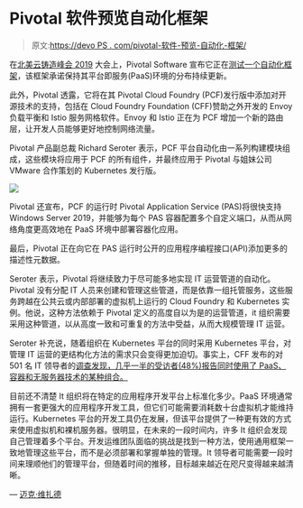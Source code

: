 # Pivotal 软件预览自动化框架

> 原文:[https://devo PS . com/pivotal-软件-预览-自动化-框架/](https://devops.com/pivotal-software-previews-automation-framework/)

在[北美云铸造峰会 2019](https://www.cloudfoundry.org/event/nasummit2019/) 大会上，Pivotal Software 宣布它正在[测试一个自动化框架](https://content.pivotal.io/blog/pivotal-cloud-foundry-2-5-istio-envoy-make-your-developers-more-productive)，该框架承诺保持其平台即服务(PaaS)环境的分布持续更新。

此外，Pivotal 透露，它将在其 Pivotal Cloud Foundry (PCF)发行版中添加对开源技术的支持，包括在 Cloud Foundry Foundation (CFF)赞助之外开发的 Envoy 负载平衡和 Istio 服务网格软件。Envoy 和 Istio 正在为 PCF 增加一个新的路由层，让开发人员能够更好地控制网络流量。

Pivotal 产品副总裁 Richard Seroter 表示，PCF 平台自动化由一系列构建模块组成，这些模块将应用于 PCF 的所有组件，并最终应用于 Pivotal 与姐妹公司 VMware 合作策划的 Kubernetes 发行版。

![](../Images/bd871bfed4917a3e8c2a30f3a9133ffb.png)

Pivotal 还宣布，PCF 的运行时 Pivotal Application Service (PAS)将很快支持 Windows Server 2019，并能够为每个 PAS 容器配置多个自定义端口，从而从网络角度更高效地在 PaaS 环境中部署容器化应用。

最后，Pivotal 正在向它在 PAS 运行时公开的应用程序编程接口(API)添加更多的描述性元数据。

Seroter 表示，Pivotal 将继续致力于尽可能多地实现 IT 运营管道的自动化。Pivotal 没有分配 IT 人员来创建和管理这些管道，而是依靠一组托管服务，这些服务跨越在公共云或内部部署的虚拟机上运行的 Cloud Foundry 和 Kubernetes 实例。他说，这种方法依赖于 Pivotal 定义的高度自以为是的运营管道，it 组织需要采用这种管道，以从高度一致和可重复的方法中受益，从而大规模管理 IT 运营。

Seroter 补充说，随着组织在 Kubernetes 平台的同时采用 Kubernetes 平台，对管理 IT 运营的更结构化方法的需求只会变得更加迫切。事实上，CFF 发布的对 501 名 IT 领导者的[调查发现，几乎一半的受访者(48%)报告同时使用了 PaaS、容器和无服务器技术的某种组合。](https://www.prnewswire.com/news-releases/cloud-foundry-global-survey-finds-companies-commit-to-digital-transformation-process-with-confidence-in-cloud-300822426.html)

目前还不清楚 It 组织将在特定的应用程序开发平台上标准化多少。PaaS 环境通常拥有一套更强大的应用程序开发工具，但它们可能需要消耗数十台虚拟机才能维持运行。Kubernetes 平台的开发工具仍在发展，但该平台提供了一种更有效的方式来使用虚拟机和裸机服务器。很明显，在未来的一段时间内，许多 It 组织会发现自己管理着多个平台。开发运维团队面临的挑战是找到一种方法，使用通用框架一致地管理这些平台，而不是必须部署和掌握单独的管理。It 领导者可能需要一段时间来理顺他们的管理平台，但随着时间的推移，目标越来越近在咫尺变得越来越清晰。

— [迈克·维扎德](https://devops.com/author/mike-vizard/)